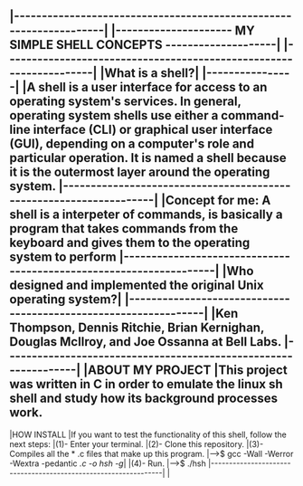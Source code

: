 |-------------------------------------------------------------------|
|--------------------- MY SIMPLE SHELL CONCEPTS --------------------|
|-------------------------------------------------------------------|
|What is a shell?|
|----------------|
|A shell is a user interface for access to an operating system's services. In general, operating system shells use either a command-line interface (CLI) or graphical user interface (GUI), depending on a computer's role and particular operation. It is named a shell because it is the outermost layer around the operating system.
|-------------------------------------------------------------------|
|Concept for me: A shell is a interpeter of commands, is basically a program that takes commands from the keyboard and gives them to the operating system to perform
|-------------------------------------------------------------------|
|Who designed and implemented the original Unix operating system?|
|----------------------------------------------------------------|
|Ken Thompson, Dennis Ritchie, Brian Kernighan, Douglas McIlroy, and Joe Ossanna at Bell Labs.
|----------------------------------------------------------------|
|ABOUT MY PROJECT
|This project was written in C in order to emulate the linux sh shell and study how its background processes work.
-----------------------------------------------------------------------------------------------------------------
|HOW INSTALL
|If you want to test the functionality of this shell, follow the next steps:
|(1)- Enter your terminal.
|(2)- Clone this repository.
|(3)- Compiles all the * .c files that make up this program.
|-->$ gcc -Wall -Werror -Wextra -pedantic *.c -o hsh -g*|
|(4)- Run.
|-->$ ./hsh
|----------------------------------------------------------------|
|
